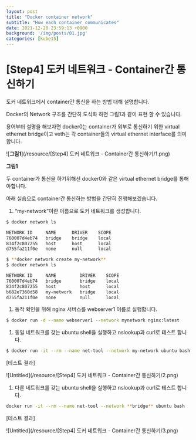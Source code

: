 ```yaml
---
layout: post
title: "Docker container network"
subtitle: "How each container communicates"
date: 2021-12-28 23:59:13 +0900
background: '/img/posts/01.jpg'
categories: [kube15]
---
```


# [Step4] 도커 네트워크 - Container간 통신하기

도커 네트워크에서 container간 통신을 하는 방법 대해 설명합니다.

Docker의 Network 구조를 간단히 도식화 하면 그림1과 같이 표현 할 수 있습니다. 

용어부터 설명을 해보자면 docker0는 container가 외부로 통신하기 위한 virtual ethernet bridge이고 veth는 각 container들의 virtual ethernet interface를 의미합니다. 

 

![**그림1**](/resource/[Step4] 도커 네트워크 - Container간 통신하기/1.png)

**그림1**

두 container가 통신을 하기위해선 docker0와 같은 virtual ethernet bridge를 통해야합니다.

아래 실습으로 container간 통신하는 방법을 간단히 진행해보겠습니다.

1. “my-network”이란 이름으로 도커 네트워크를 생성합니다.

```bash
$ docker network ls

NETWORK ID     NAME      DRIVER    SCOPE
760007d4eb74   bridge    bridge    local
834f2c807255   host      host      local
d755fa211f0e   none      null      local

$ **docker network create my-network**
$ docker network ls

NETWORK ID     NAME         DRIVER    SCOPE
760007d4eb74   bridge       bridge    local
834f2c807255   host         host      local
b682e7360d58   my-network   bridge    local
d755fa211f0e   none         null      local
```

1. 동작 확인을 위해 nginx 서버스를 webserver1 이름로 실행합니다.

```bash
$ docker run -d --name webserver1 --network mynetwork nginx:latest
```

1. 동일 네트워크를 갖는 ubuntu shell을 실행하고 nslookup과 curl로 테스트 합니다.  

```bash
$ docker run -it --rm --name net-tool --network my-network ubuntu bash
```

[테스트 결과]

![Untitled](/resource/[Step4] 도커 네트워크 - Container간 통신하기/2.png)

1. 다른 네트워크를 갖는 ubuntu shell을 실행하고 nslookup과 curl로 테스트 합니다.  

```bash
docker run -it --rm --name net-tool --network **bridge** ubuntu bash
```

[테스트 결과]

![Untitled](/resource/[Step4] 도커 네트워크 - Container간 통신하기/3.png)
